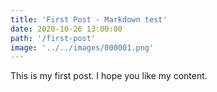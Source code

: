```yaml
---
title: 'First Post - Markdown test'
date: 2020-10-26 13:00:00
path: '/first-post'
image: '../../images/000001.png'
---
```


This is my first post. I hope you like my content.
